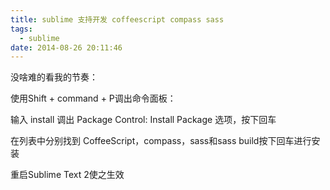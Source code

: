 ```yaml
---
title: sublime 支持开发 coffeescript compass sass
tags:
  - sublime
date: 2014-08-26 20:11:46
---
```


没啥难的看我的节奏：

使用Shift + command + P调出命令面板：

输入 install 调出 Package Control: Install Package 选项，按下回车

在列表中分别找到 CoffeeScript，compass，sass和sass build按下回车进行安装

重启Sublime Text 2使之生效